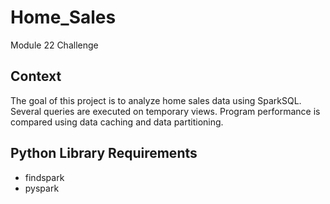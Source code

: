 # Home_Sales
Module 22 Challenge

## Context
The goal of this project is to analyze home sales data using SparkSQL. Several queries are executed on temporary views. Program performance is compared using data caching and data partitioning.

## Python Library Requirements
- findspark
- pyspark
